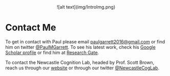 <center> ![alt text](img/IntroImg.png) </center>


# <b> Contact Me </b>

To get in contact with Paul please email paulgarrett2016@gmail.com or find him on twitter [@PaulMGarrett](https://twitter.com/PaulMGarrett).
To see his latest work, check his [Google Scholar profile](https://scholar.google.com/citations?user=C2VNls8AAAAJ&hl=en) or find him at [Research Gate](https://www.researchgate.net/profile/Paul_Garrett8). 

To contact the Newcastle Cognition Lab, headed by Prof. Scott Brown, reach us through our [website](https://newcastlecl.org/) or through our twitter [@NewcastleCogLab](https://twitter.com/NewcastleCogLab/).


